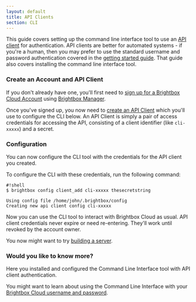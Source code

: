 ```yaml
---
layout: default
title: API Clients
section: CLI
---
```


This guide covers setting up the command line interface tool to use an [API client](/docs/reference/api-clients/) for authentication. API clients are better for automated systems - if you're a human, then you may prefer to use the standard username and password authentication covered in the [getting started guide](/docs/guides/cli/getting-started/). That guide also covers installing the command line interface tool.

### Create an Account and API Client

If you don't already have one, you'll first need to [sign up for a Brightbox Cloud Account](/docs/guides/getting-started/signup/)
using [Brightbox Manager](https://manage.brightbox.com/signup).

Once you've signed up, you now need to
[create an API Client](/docs/guides/manager/api-clients/) which you'll use
to configure the CLI below. An API Client is simply a pair of access
credentials for accessing the API, consisting of a client identifier
(like `cli-xxxxx`) and a secret.

### Configuration

You can now configure the CLI tool with the credentials for the API client you created.

To configure the CLI with these credentials, run the following
command:

    #!shell
    $ brightbox config client_add cli-xxxxx thesecretstring
		
    Using config file /home/john/.brightbox/config
    Creating new api client config cli-xxxxx


Now you can use the CLI tool to interact with Brightbox Cloud as usual. API client credentials never expire or need re-entering. They'll work until revoked by the account owner.

You now might want to try [building a server](/docs/guides/cli/getting-started/#building_your_first_server).

### Would you like to know more?

Here you installed and configured the Command Line Interface tool with
API client authentication.

You might want to learn about using the
Command Line Interface with your [Brightbox Cloud username and password](/docs/guides/cli/getting-started#create_an_account_and_oauth_application).
